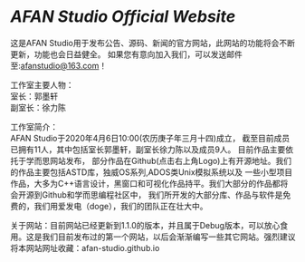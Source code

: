# $AFAN$ $Studio$ $Official$ $Website$
这是AFAN Studio用于发布公告、源码、新闻的官方网站，此网站的功能将会不断更新，功能也会日益健全。
如果您有意向加入我们，可以发送邮件至:afanstudio@163.com！  

工作室主要人物：  
室长：郭墨轩  
副室长：徐力陈  

工作室简介：  
AFAN Studio于2020年4月6日10:00(农历庚子年三月十四)成立， 截至目前成员已拥有11人，其中包括室长郭墨轩，副室长徐力陈以及成员9人。
目前作品主要依托于学而思网站发布， 部分作品在Github(点击右上角Logo)上有开源地址。我们的作品主要包括ASTD库，独威OS系列,ADOS类Unix模拟系统以及 一些小型项目作品，大多为C++语言设计，黑窗口和可视化作品持平。我们大部分的作品都将会开源到Github和学而思编程社区中， 我们所开发的大部分库、作品与软件是免费的，我们用爱发电（doge），我们的团队正在壮大中。  

关于网站：目前网站已经更新到1.1.0的版本，并且属于Debug版本，可以放心食用。这是我们目前发布过的第一个网站，以后会渐渐编写一些其它网站。强烈建议将本网站网址收藏：afan-studio.github.io
